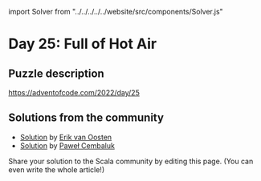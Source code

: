 import Solver from "../../../../../website/src/components/Solver.js"

# Day 25: Full of Hot Air

## Puzzle description

https://adventofcode.com/2022/day/25

## Solutions from the community

- [Solution](https://github.com/erikvanoosten/advent-of-code/blob/main/src/main/scala/nl/grons/advent/y2022/Day25.scala) by [Erik van Oosten](https://github.com/erikvanoosten)
- [Solution](https://github.com/AvaPL/Advent-of-Code-2022/tree/main/src/main/scala/day25) by [Paweł Cembaluk](https://github.com/AvaPL)

Share your solution to the Scala community by editing this page. (You can even write the whole article!)